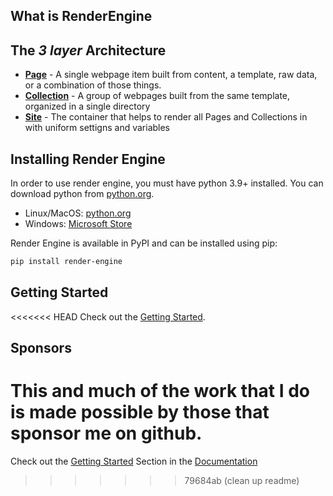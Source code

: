 ## What is RenderEngine
## The _3 layer_ Architecture 

* **[Page](render_engine/page.html)** - A single webpage item built from content, a template, raw data, or a combination of those things.
* **[Collection](render_engine/collection.html)** - A group of webpages built from the same template, organized in a single directory
* **[Site](render_engine/site.html)** - The container that helps to render all Pages and Collections in with uniform settigns and variables

## Installing Render Engine

In order to use render engine, you must have python 3.9+ installed. You can download python from [python.org](https://python.org).

- Linux/MacOS: [python.org](https://python.org)
- Windows: [Microsoft Store](https://apps.microsoft.com/store/detail/python-311/9NRWMJP3717K)

Render Engine is available in PyPI and can be installed using pip:

```bash
pip install render-engine
```

## Getting Started
<<<<<<< HEAD
Check out the [Getting Started](/getting-started.html).

## Sponsors
This and much of the work that I do is made possible by those that sponsor me
on github.
=======
Check out the [Getting Started](https://render-engine.readthedocs.io/en/latest/page.md) Section in the [Documentation](https://render-engine.readthedocs.io)
>>>>>>> 79684ab (clean up readme)
